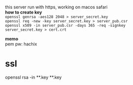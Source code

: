 this server run with https, working on macos safari  
**how to create key**  
`openssl genrsa -aes128 2048 > server_secret.key`  
`openssl req -new -key server_secret.key > server_pub.csr`  
`openssl x509 -in server_pub.csr -days 365 -req -signkey server_secret.key > cert.crt`


**memo**  
pem pw: hachix

# ssl
openssl rsa -in **.key **.key
